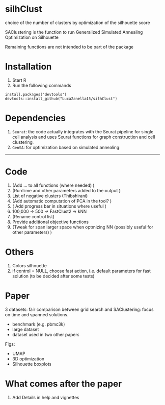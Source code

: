 # silhClust
choice of the number of clusters by optimization of the silhouette score

SAClustering is the function to run Generalized Simulated Annealing Optimization on Silhouette

Remaining functions are not intended to be part of the package



# Installation 
1. Start R
2. Run the following commands
```
install.packages("devtools")
devtools::install_github("LucaZanella15/silhClust")
```

# Dependencies
1. `Seurat`: the code actually integrates with the Seurat pipeline for single cell analysis and uses Seurat functions for graph construction and cell clustering. 
2. `GenSA`: for optimization based on simulated annealing


--------------------------------------------------------------------------------------------------

# Code

1. (Add ... to all functions (where needed) )
3. (RunTime and other parameters added to the output )
4. List of negative clusters (Thibshirani)
5. (Add automatic computation of PCA in the tool? )
6. ( Add progress bar in situations where useful )
7. 100,000 -> 500 -> FastClust2 -> kNN 
8. (Rename control list)
9. Provide additional objective functions
10. (Tweak for span larger space when optmizing NN (possibly useful for other parameters) ) 


# Others
1. Colors silhouette
2. if control = NULL, choose fast action, i.e. default parameters for fast solution (to be decided after some tests) 



# Paper
3 datasets: fair comparison between grid search and SAClustering: focus on time and spanned solutions.
  - benchmark (e.g. pbmc3k)
  - large dataset
  - dataset used in two other papers
  
  Figs:
  - UMAP 
  - 3D optimization 
  - Silhouette boxplots




# What comes after the paper
1. Add Details in help and vignettes






